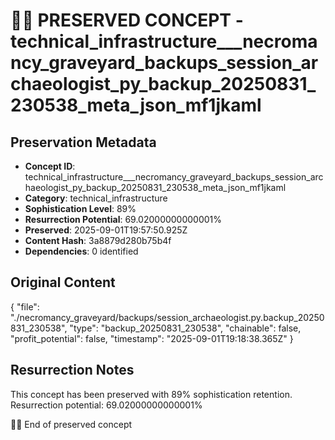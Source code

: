 # 🏴‍☠️ PRESERVED CONCEPT - technical_infrastructure___necromancy_graveyard_backups_session_archaeologist_py_backup_20250831_230538_meta_json_mf1jkaml

## Preservation Metadata
- **Concept ID**: technical_infrastructure___necromancy_graveyard_backups_session_archaeologist_py_backup_20250831_230538_meta_json_mf1jkaml
- **Category**: technical_infrastructure
- **Sophistication Level**: 89%
- **Resurrection Potential**: 69.02000000000001%
- **Preserved**: 2025-09-01T19:57:50.925Z
- **Content Hash**: 3a8879d280b75b4f
- **Dependencies**: 0 identified

## Original Content

{
  "file": "./necromancy_graveyard/backups/session_archaeologist.py.backup_20250831_230538",
  "type": "backup_20250831_230538",
  "chainable": false,
  "profit_potential": false,
  "timestamp": "2025-09-01T19:18:38.365Z"
}

## Resurrection Notes
This concept has been preserved with 89% sophistication retention.
Resurrection potential: 69.02000000000001%

🏴‍☠️ End of preserved concept
